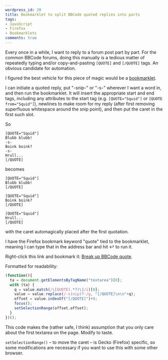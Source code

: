 ```yaml
---
wordpress_id: 20
title: Bookmarklet to split BBCode quoted replies into parts
tags:
- JavaScript
- Firefox
- Bookmarklets
comments: true
---
```

Every once in a while, I want to reply to a forum post part by part. For the common BBCode forums, doing this manually is a tedious matter of repeatedly typing and/or copy-and-pasting <code>[QUOTE]</code> and <code>[/QUOTE]</code> tags. An obvious candidate for automation.


<!--more-->

I figured the best vehicle for this piece of magic would be a <a href="http://en.wikipedia.org/wiki/Bookmarklet">bookmarklet</a>.

I can initiate a quoted reply, put "-snip-" or "-s-" wherever I want a word in, and then run the bookmarklet. It will insert the appropriate start and end tags, including any attributes to the start tag (e.g. <code>[QUOTE="Squid"]</code> or <code>[QUOTE from="Squid"]</code>), newlines to make room for my reply (after first removing superfluous whitespace around the snip point), and then put the caret in the first such slot.

So
``` bbcode
[QUOTE="Squid"]
Blubb blubb!
-s-
Boink boink?
-s-
Hrull...
[/QUOTE]
```
 becomes
``` bbcode
[QUOTE="Squid"]
Blubb blubb!
[/QUOTE]

[QUOTE="Squid"]
Boink boink?
[/QUOTE]

[QUOTE="Squid"]
Hrull...
[/QUOTE]
```
with the caret automagically placed after the first quotation.

I have the Firefox bookmark keyword "quote" tied to the bookmarklet, meaning I can type that in the address bar and hit &#x21A9; to run it.

Right-click this link and bookmark it: <a href='javascript:(function(){ ta = document.getElementsByTagName("textarea")[0]; with (ta) { q = value.match(/\[QUOTE(.*?)\]/i)[0]; value = value.replace(/\s*-s(nip)?-\s*/g, "[/QUOTE]\n\n"+q); offset = value.indexOf("[/QUOTE]")+9; focus(); setSelectionRange(offset,offset); } })();'>Break up BBCode quote</a>.

Formatted for readability:

``` javascript
(function(){
  ta = document.getElementsByTagName("textarea")[0];
  with (ta) {
    q = value.match(/\[QUOTE(.*?)\]/i)[0];
    value = value.replace(/-s(nip)?-/g, "[/QUOTE]\n\n"+q);
    offset = value.indexOf("[/QUOTE]")+9;
    focus();
    setSelectionRange(offset,offset);
  }
})();
```

This code makes the (rather safe, I think) assumption that you only care about the first textarea on the page. Modify to taste.

<code>setSelectionRange()</code> &ndash; to move the caret &ndash; is Gecko (Firefox) specific, so some modifications are necessary if you want to use this with some other browser.
